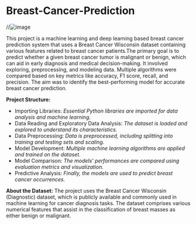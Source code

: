


# Breast-Cancer-Prediction
//![image](https://github.com/Eakta08/Breast-Cancer-Prediction/assets/131867852/76c4fef8-71c7-496f-9676-983f09b5ae44)

This project is a machine learning and deep learning based breast cancer prediction system that uses a Breast Cancer Wisconsin dataset containing various features related to breast cancer patients.The primary goal is to predict whether a given breast cancer tumor is malignant or benign, which can aid in early diagnosis and medical decision-making. It involved exploring, preprocessing, and modeling data. Multiple algorithms were compared based on key metrics like accuracy, F1 score, recall, and precision. The aim was to identify the best-performing model for accurate breast cancer prediction.

**Project Structure:**

- Importing Libraries: *Essential Python libraries are imported for data analysis and machine learning.*
- Data Reading and Exploratory Data Analysis: *The dataset is loaded and explored to understand its characteristics.*
- Data Preprocessing: *Data is preprocessed, including splitting into training and testing sets and scaling.*
- Model Development: *Multiple machine learning algorithms are applied and trained on the dataset.*
- Model Comparison: *The models' performances are compared using evaluation metrics and visualization.*
- Predictive Analysis: *Finally, the models are used to predict breast cancer occurrences.*

**About the Dataset:**
The project uses the Breast Cancer Wisconsin (Diagnostic) dataset, which is publicly available and commonly used in machine learning for cancer diagnosis tasks. The dataset comprises various numerical features that assist in the classification of breast masses as either benign or malignant.

